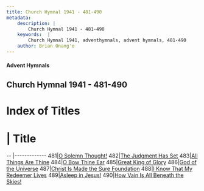 ```yaml
---
title: Church Hymnal 1941 - 481-490
metadata:
    description: |
        Church Hymnal 1941 - 481-490
    keywords:  |
        Church Hymnal 1941, adventhymnals, advent hymnals, 481-490
    author: Brian Onang'o
---
```


#### Advent Hymnals
## Church Hymnal 1941 - 481-490

# Index of Titles
# | Title                        
-- |-------------
481|[O Solemn Thought!](/church-hymnal/CH/401-500/481-490/O-Solemn-Thought!)
482|[The Judgment Has Set](/church-hymnal/CH/401-500/481-490/The-Judgment-Has-Set)
483|[All Things Are Thine](/church-hymnal/CH/401-500/481-490/All-Things-Are-Thine)
484|[O Bow Thine Ear](/church-hymnal/CH/401-500/481-490/O-Bow-Thine-Ear)
485|[Great King of Glory](/church-hymnal/CH/401-500/481-490/Great-King-of-Glory)
486|[God of the Universe](/church-hymnal/CH/401-500/481-490/God-of-the-Universe)
487|[Christ Is Made the Sure Foundation](/church-hymnal/CH/401-500/481-490/Christ-Is-Made-the-Sure-Foundation)
488|[I Know That My Redeemer Lives](/church-hymnal/CH/401-500/481-490/I-Know-That-My-Redeemer-Lives)
489|[Asleep in Jesus!](/church-hymnal/CH/401-500/481-490/Asleep-in-Jesus!)
490|[How Vain Is All Beneath the Skies!](/church-hymnal/CH/401-500/481-490/How-Vain-Is-All-Beneath-the-Skies!)